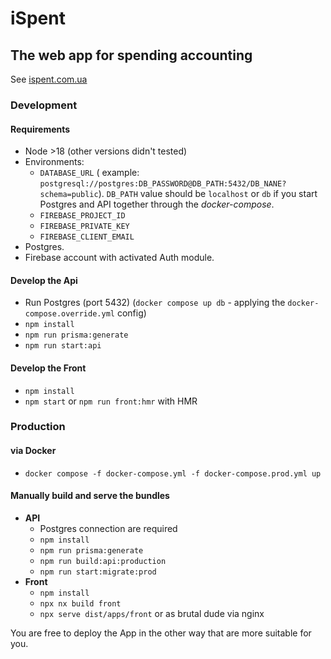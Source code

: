 # iSpent

## The web app for spending accounting

See [ispent.com.ua](https://ispent.com.ua)

### Development

#### Requirements

- Node >18 (other versions didn't tested)
- Environments:
  - `DATABASE_URL` (
    example: `postgresql://postgres:DB_PASSWORD@DB_PATH:5432/DB_NANE?schema=public`).
    `DB_PATH` value should be `localhost` or `db` if you start Postgres and API
    together through the _docker-compose_.
  - `FIREBASE_PROJECT_ID`
  - `FIREBASE_PRIVATE_KEY`
  - `FIREBASE_CLIENT_EMAIL`
- Postgres.
- Firebase account with activated Auth module.

#### Develop the Api

- Run Postgres (port 5432) (`docker compose up db` - applying
  the `docker-compose.override.yml` config)
- `npm install`
- `npm run prisma:generate`
- `npm run start:api`

#### Develop the Front

- `npm install`
- `npm start` or `npm run front:hmr` with HMR

### Production

#### via Docker

- `docker compose -f docker-compose.yml -f docker-compose.prod.yml up`

#### Manually build and serve the bundles

- **API**
  - Postgres connection are required
  - `npm install`
  - `npm run prisma:generate`
  - `npm run build:api:production`
  - `npm run start:migrate:prod`
- **Front**
  - `npm install`
  - `npx nx build front`
  - `npx serve dist/apps/front` or as brutal dude via nginx

You are free to deploy the App in the other way that are more suitable for you.
